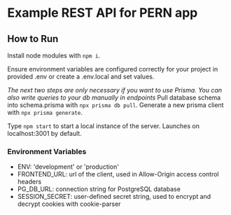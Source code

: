 # Example REST API for PERN app

## How to Run
Install node modules with `npm i`.

Ensure environment variables are configured correctly for your project in provided .env or create a .env.local and set values.

*The next two steps are only necessary if you want to use Prisma. You can also write queries to your db manually in endpoints*
Pull database schema into schema.prisma with `npx prisma db pull`.
Generate a new prisma client with `npx prisma generate`.

Type `npm start` to start a local instance of the server. Launches on localhost:3001 by default.

### Environment Variables
- ENV: 'development' or 'production'
- FRONTEND_URL: url of the client, used in Allow-Origin access control headers
- PG_DB_URL: connection string for PostgreSQL database
- SESSION_SECRET: user-defined secret string, used to encrypt and decrypt cookies with cookie-parser
